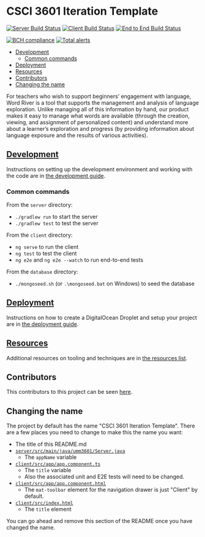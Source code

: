 
# CSCI 3601 Iteration Template <!-- omit in toc -->

[![Server Build Status](../../actions/workflows/server.yml/badge.svg)](../../actions/workflows/server.yml)
[![Client Build Status](../../actions/workflows/client.yaml/badge.svg)](../../actions/workflows/client.yaml)
[![End to End Build Status](../../actions/workflows/e2e.yaml/badge.svg)](../../actions/workflows/e2e.yaml)

[![BCH compliance](https://bettercodehub.com/edge/badge/UMM-CSci-3601-S21/it-1-alpha?branch=main)](https://bettercodehub.com/)
[![Total alerts](https://img.shields.io/lgtm/alerts/g/UMM-CSci-3601-S21/it-1-alpha.svg?logo=lgtm&logoWidth=18)](https://lgtm.com/projects/g/UMM-CSci-3601-S21/it-1-alpha/alerts/)
- [Development](#development)
  - [Common commands](#common-commands)
- [Deployment](#deployment)
- [Resources](#resources)
- [Contributors](#contributors)
- [Changing the name](#changing-the-name)

For teachers who wish to support beginners’ engagement with language,
Word River is a tool that supports the management and analysis of language exploration.
Unlike managing all of this information by hand, our product makes it easy to manage what words are available (through the creation, viewing, and assignment of personalized content) and understand more about a learner’s exploration and progress (by providing information about language exposure and the results of various activities).

## [Development](DEVELOPMENT.md)

Instructions on setting up the development environment and working with the code are in [the development guide](DEVELOPMENT.md).

### Common commands

From the `server` directory:
- `./gradlew run` to start the server
- `./gradlew test` to test the server

From the `client` directory:
- `ng serve` to run the client
- `ng test` to test the client
- `ng e2e` and `ng e2e --watch` to run end-to-end tests

From the `database` directory:
- `./mongoseed.sh` (or `.\mongoseed.bat` on Windows) to seed the database

## [Deployment](DEPLOYMENT.md)

Instructions on how to create a DigitalOcean Droplet and setup your project are in [the deployment guide](DEPLOYMENT.md).

## [Resources](RESOURCES.md)

Additional resources on tooling and techniques are in [the resources list](RESOURCES.md).

## Contributors

This contributors to this project can be seen [here](../../graphs/contributors).

## Changing the name

The project by default has the name "CSCI 3601 Iteration Template". There are a few places you need to change to make this the name you want:

- The title of this README.md
- [`server/src/main/java/umm3601/Server.java`](server/src/main/java/umm3601/Server.java)
  - The `appName` variable
- [`client/src/app/app.component.ts`](client/src/app/app.component.ts)
  - The `title` variable
  - Also the associated unit and E2E tests will need to be changed.
- [`client/src/app/app.component.html`](client/src/app/app.component.html)
  - The `mat-toolbar` element for the navigation drawer is just "Client" by default.
- [`client/src/index.html`](client/src/index.html)
  - The `title` element

You can go ahead and remove this section of the README once you have changed the name.
